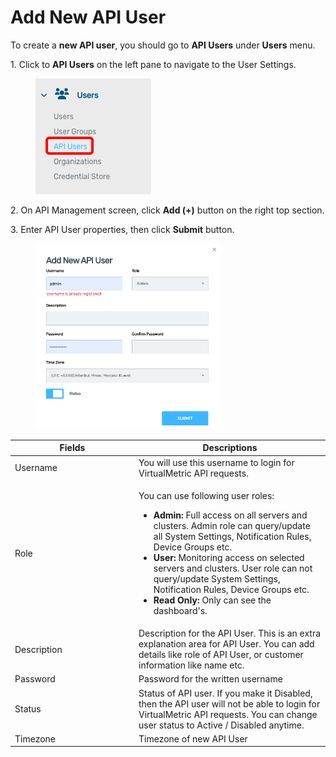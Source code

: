 # Add New API User

To create a **new API user**, you should go to **API Users** under **Users** menu.

1\.      Click to **API Users** on the left pane to navigate to the User Settings.

<div align="left">

<figure><img src="../../../.gitbook/assets/image (370).png" alt=""><figcaption></figcaption></figure>

</div>

2\.     On API Management screen, click **Add (+)** button on the right top section.

3\.     Enter API User properties, then click **Submit** button.

<div align="left">

<figure><img src="../../../.gitbook/assets/image (372).png" alt="" width="295"><figcaption></figcaption></figure>

</div>

<table><thead><tr><th width="184">Fields</th><th>Descriptions</th></tr></thead><tbody><tr><td>Username</td><td>You will use this username to login for VirtualMetric API requests.</td></tr><tr><td>Role</td><td><p></p><p>You can use following user roles:</p><ul><li><strong>Admin:</strong> Full access on all servers and clusters. Admin role can query/update all System Settings, Notification Rules, Device Groups etc.</li><li><strong>User:</strong> Monitoring access on selected servers and clusters. User role can not query/update System Settings, Notification Rules, Device Groups etc.</li><li><strong>Read Only:</strong> Only can see the dashboard's.  </li></ul></td></tr><tr><td>Description</td><td>Description for the API User. This is an extra explanation area for API User. You can add details like role of API User, or customer information like name etc.</td></tr><tr><td>Password</td><td>Password for the written username</td></tr><tr><td>Status</td><td>Status of API user. If you make it Disabled, then the API user will not be able to login for VirtualMetric API requests. You can change user status to Active / Disabled anytime.</td></tr><tr><td>Timezone</td><td>Timezone of new API User</td></tr></tbody></table>
